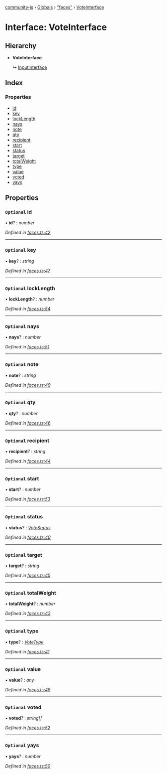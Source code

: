 [community-js](../README.md) › [Globals](../globals.md) › ["faces"](../modules/_faces_.md) › [VoteInterface](_faces_.voteinterface.md)

# Interface: VoteInterface

## Hierarchy

* **VoteInterface**

  ↳ [InputInterface](_faces_.inputinterface.md)

## Index

### Properties

* [id](_faces_.voteinterface.md#optional-id)
* [key](_faces_.voteinterface.md#optional-key)
* [lockLength](_faces_.voteinterface.md#optional-locklength)
* [nays](_faces_.voteinterface.md#optional-nays)
* [note](_faces_.voteinterface.md#optional-note)
* [qty](_faces_.voteinterface.md#optional-qty)
* [recipient](_faces_.voteinterface.md#optional-recipient)
* [start](_faces_.voteinterface.md#optional-start)
* [status](_faces_.voteinterface.md#optional-status)
* [target](_faces_.voteinterface.md#optional-target)
* [totalWeight](_faces_.voteinterface.md#optional-totalweight)
* [type](_faces_.voteinterface.md#optional-type)
* [value](_faces_.voteinterface.md#optional-value)
* [voted](_faces_.voteinterface.md#optional-voted)
* [yays](_faces_.voteinterface.md#optional-yays)

## Properties

### `Optional` id

• **id**? : *number*

*Defined in [faces.ts:42](https://github.com/CommunityXYZ/community-js/blob/5815a0e/src/faces.ts#L42)*

___

### `Optional` key

• **key**? : *string*

*Defined in [faces.ts:47](https://github.com/CommunityXYZ/community-js/blob/5815a0e/src/faces.ts#L47)*

___

### `Optional` lockLength

• **lockLength**? : *number*

*Defined in [faces.ts:54](https://github.com/CommunityXYZ/community-js/blob/5815a0e/src/faces.ts#L54)*

___

### `Optional` nays

• **nays**? : *number*

*Defined in [faces.ts:51](https://github.com/CommunityXYZ/community-js/blob/5815a0e/src/faces.ts#L51)*

___

### `Optional` note

• **note**? : *string*

*Defined in [faces.ts:49](https://github.com/CommunityXYZ/community-js/blob/5815a0e/src/faces.ts#L49)*

___

### `Optional` qty

• **qty**? : *number*

*Defined in [faces.ts:46](https://github.com/CommunityXYZ/community-js/blob/5815a0e/src/faces.ts#L46)*

___

### `Optional` recipient

• **recipient**? : *string*

*Defined in [faces.ts:44](https://github.com/CommunityXYZ/community-js/blob/5815a0e/src/faces.ts#L44)*

___

### `Optional` start

• **start**? : *number*

*Defined in [faces.ts:53](https://github.com/CommunityXYZ/community-js/blob/5815a0e/src/faces.ts#L53)*

___

### `Optional` status

• **status**? : *[VoteStatus](../modules/_faces_.md#votestatus)*

*Defined in [faces.ts:40](https://github.com/CommunityXYZ/community-js/blob/5815a0e/src/faces.ts#L40)*

___

### `Optional` target

• **target**? : *string*

*Defined in [faces.ts:45](https://github.com/CommunityXYZ/community-js/blob/5815a0e/src/faces.ts#L45)*

___

### `Optional` totalWeight

• **totalWeight**? : *number*

*Defined in [faces.ts:43](https://github.com/CommunityXYZ/community-js/blob/5815a0e/src/faces.ts#L43)*

___

### `Optional` type

• **type**? : *[VoteType](../modules/_faces_.md#votetype)*

*Defined in [faces.ts:41](https://github.com/CommunityXYZ/community-js/blob/5815a0e/src/faces.ts#L41)*

___

### `Optional` value

• **value**? : *any*

*Defined in [faces.ts:48](https://github.com/CommunityXYZ/community-js/blob/5815a0e/src/faces.ts#L48)*

___

### `Optional` voted

• **voted**? : *string[]*

*Defined in [faces.ts:52](https://github.com/CommunityXYZ/community-js/blob/5815a0e/src/faces.ts#L52)*

___

### `Optional` yays

• **yays**? : *number*

*Defined in [faces.ts:50](https://github.com/CommunityXYZ/community-js/blob/5815a0e/src/faces.ts#L50)*
